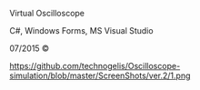 Virtual Oscilloscope

C#, Windows Forms, MS Visual Studio

07/2015 ©

https://github.com/technogelis/Oscilloscope-simulation/blob/master/ScreenShots/ver.2/1.png
